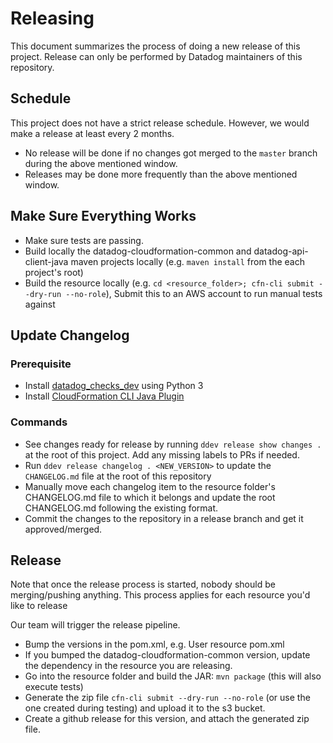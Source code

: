 # Releasing

This document summarizes the process of doing a new release of this project.
Release can only be performed by Datadog maintainers of this repository.

## Schedule
This project does not have a strict release schedule. However, we would make a release at least every 2 months.
  - No release will be done if no changes got merged to the `master` branch during the above mentioned window.
  - Releases may be done more frequently than the above mentioned window.

## Make Sure Everything Works

* Make sure tests are passing.
* Build locally the datadog-cloudformation-common and datadog-api-client-java maven projects locally (e.g. `maven install` from the each project's root)
* Build the resource locally (e.g. `cd <resource_folder>; cfn-cli submit --dry-run --no-role`), Submit this to an AWS account to run manual tests against

## Update Changelog

### Prerequisite

- Install [datadog_checks_dev](https://datadog-checks-base.readthedocs.io/en/latest/datadog_checks_dev.cli.html#installation) using Python 3
- Install [CloudFormation CLI Java Plugin](https://github.com/aws-cloudformation/cloudformation-cli-java-plugin/releases)

### Commands

- See changes ready for release by running `ddev release show changes .` at the root of this project. Add any missing labels to PRs if needed.
- Run `ddev release changelog . <NEW_VERSION>` to update the `CHANGELOG.md` file at the root of this repository
- Manually move each changelog item to the resource folder's CHANGELOG.md file to which it belongs and update the root CHANGELOG.md following the existing format.
- Commit the changes to the repository in a release branch and get it approved/merged.

## Release

Note that once the release process is started, nobody should be merging/pushing anything. This process applies for each resource you'd like to release

Our team will trigger the release pipeline.

* Bump the versions in the pom.xml, e.g. User resource pom.xml
* If you bumped the datadog-cloudformation-common version, update the dependency in the resource you are releasing.
* Go into the resource folder and build the JAR: `mvn package` (this will also execute tests)
* Generate the zip file `cfn-cli submit --dry-run --no-role` (or use the one created during testing) and upload it to the s3 bucket.
* Create a github release for this version, and attach the generated zip file.
